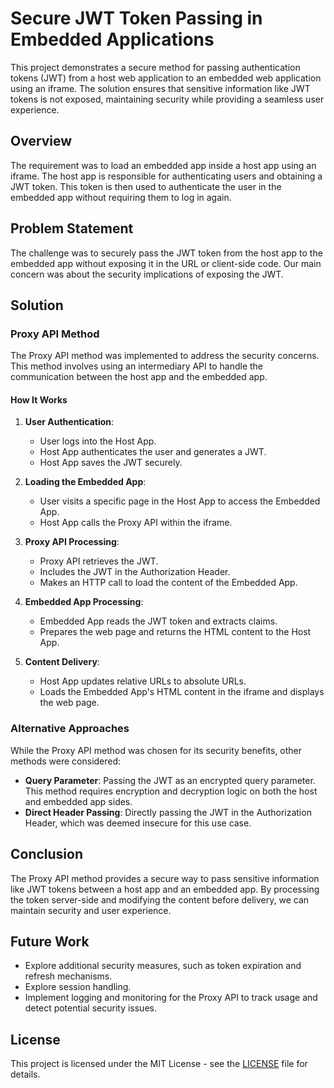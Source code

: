 # Secure JWT Token Passing in Embedded Applications

This project demonstrates a secure method for passing authentication tokens (JWT) from a host web application to an embedded web application using an iframe. The solution ensures that sensitive information like JWT tokens is not exposed, maintaining security while providing a seamless user experience.

## Overview

The requirement was to load an embedded app inside a host app using an iframe. The host app is responsible for authenticating users and obtaining a JWT token. This token is then used to authenticate the user in the embedded app without requiring them to log in again.

## Problem Statement

The challenge was to securely pass the JWT token from the host app to the embedded app without exposing it in the URL or client-side code. Our main concern was about the security implications of exposing the JWT.

## Solution

### Proxy API Method

The Proxy API method was implemented to address the security concerns. This method involves using an intermediary API to handle the communication between the host app and the embedded app.

#### How It Works

1. **User Authentication**: 
   - User logs into the Host App.
   - Host App authenticates the user and generates a JWT.
   - Host App saves the JWT securely.

2. **Loading the Embedded App**:
   - User visits a specific page in the Host App to access the Embedded App.
   - Host App calls the Proxy API within the iframe.

3. **Proxy API Processing**:
   - Proxy API retrieves the JWT.
   - Includes the JWT in the Authorization Header.
   - Makes an HTTP call to load the content of the Embedded App.

4. **Embedded App Processing**:
   - Embedded App reads the JWT token and extracts claims.
   - Prepares the web page and returns the HTML content to the Host App.

5. **Content Delivery**:
   - Host App updates relative URLs to absolute URLs.
   - Loads the Embedded App's HTML content in the iframe and displays the web page.

### Alternative Approaches

While the Proxy API method was chosen for its security benefits, other methods were considered:

- **Query Parameter**: Passing the JWT as an encrypted query parameter. This method requires encryption and decryption logic on both the host and embedded app sides.
- **Direct Header Passing**: Directly passing the JWT in the Authorization Header, which was deemed insecure for this use case.

## Conclusion

The Proxy API method provides a secure way to pass sensitive information like JWT tokens between a host app and an embedded app. By processing the token server-side and modifying the content before delivery, we can maintain security and user experience.

## Future Work

- Explore additional security measures, such as token expiration and refresh mechanisms.
- Explore session handling.
- Implement logging and monitoring for the Proxy API to track usage and detect potential security issues.

## License

This project is licensed under the MIT License - see the [LICENSE](LICENSE) file for details.
